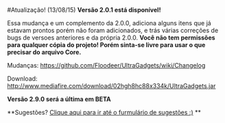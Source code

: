 #Atualização! (13/08/15)
**Versão 2.0.1 está disponível!**

Essa mudança e um complemento da 2.0.0, adiciona alguns itens que já estavam prontos porém não foram adicionados, e trás várias correções de bugs de versoes anteriores e da própria 2.0.0. 
**Você não tem permissões para qualquer cópia do projeto! Porém sinta-se livre para usar o que precisar do arquivo Core.**

Mudanças: https://github.com/Floodeer/UltraGadgets/wiki/Changelog 

Download: http://www.mediafire.com/download/02hgh8hc88x334k/UltraGadgets.jar

**Versão 2.9.0 será a última em BETA**

**Sugestões? [Clique aqui para ir até o furmulário de sugestões :)](http://goo.gl/forms/1onPFp1Nia)  **
